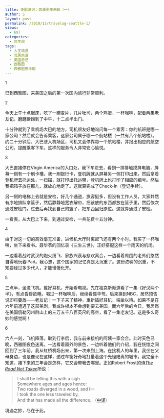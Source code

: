 ```yaml
---
title: 美国游记：西雅图夜未眠（一）
author: S
layout: post
permalink: /2010/12/travelog-seattle-1/
views:
  - 697
categories:
  - 民生部
tags:
  - 人生境遇
  - 北美旅游
  - 美国游记
  - 西雅图
  - 西雅图夜未眠
---
```

1

已到西雅图，来美国之后的第一次国内旅行非常顺利。

2

今天上午十点起床，吃了一碗麦片，几片吐司，两个鸡蛋，一杯咖啡，配着两集老友记。磨磨蹭蹭到了中午，十二点半出门。

十分钟就到了乘机场大巴的地方。司机很友好地询问每一个乘客：你的航班是哪一家公司？然后就会告诉乘客，这家公司属于哪一个航站楼（一共有八个航站楼）。约二十分钟后，大巴驶入机场区，司机又会停靠每一个航站楼，并报出相应的航空公司，提醒乘客下车。这样的服务令人非常安心愉悦。

3

大巴直接停在Virgin America的入口处，我下车进去，看到一排排触摸屏电脑，屏幕一侧有一个刷卡槽。我一刷银行卡，登机牌就从屏幕另一侧打印出来。然后拿着登机牌去托运处，一扫描，就打印出托运带，登机牌上也打印了相应的编号。然后我把箱子放在那儿，就放心地走了。这就算完成了Check-In（登记手续）。

另一侧的电梯上去就是安检，好几个通道，旅客挺多，但没有工作人员，大家井然有序地排队拿篮子，然后静静地宽衣解带，把该放的东西都放在篮子里，然后依次通过安检门，过去后再找到自己的篮子，把东西回归原位。这就算通过了安检。

一看表，从大巴上下来，到通过安检，一共花费十五分钟。

4

由于对这一切的高效毫无准备，进候机大厅时离起飞还有两个小时。我买了一杯咖啡，坐下来看书。聂华苓的回忆录《三生三世》，正好搭配这样一个雨天的机场。

一边看着战时武汉的炮火纷飞、家族兴衰与悲欢离合，一边看着周围的老外们悠然自得地玩着iPad。我心想，这个国家的记忆真是太沉重了。这份浓稠的沉重，不知要经过多少代人，才能慢慢化开。

5

三点半，坐进飞机。戴好耳机，开始看电视。先在福克斯频道看了一集《好汉两个半》，有点昏昏欲睡。喝过一杯咖啡后，继续看聂华苓。后来换到NBC，居然预告说即将要放——老友记！一下子来了精神，重新插好耳机，端坐以待。如果不是在六年前遭遇了这部美剧，我或许根本不会想到要去美国。而六年后的今日，我居然在美国俄勒冈州群山上的三万五千八百英尺的高空，看了一集老友记。这是多么奇妙的感觉啊！

6

六点一刻，飞机降落。取到行李后，我与前来接机的阿姨一家会合。此时天色已晚，西雅图夜色迷离。一边看着窗外的景色，一边听着他们的介绍，我在恍惚之间回到了三年前。我从虹桥机场出来，第一次来到上海。在接机人的车里，我坐在父母身边，也是像现在这样，透过车窗好奇地打量着这个光怪陆离的城市。我完全不知道，接下来的三年会是怎样，它又会带我去哪里。正如Robert Frost的诗<a href="http://en.wikisource.org/wiki/The_Road_Not_Taken" target="_blank"><em>The Road Not Taken</em></a>所说：

> <div id="_mcePaste">
>   I shall be telling this with a sigh
> </div>
> 
> <div id="_mcePaste">
>   Somewhere ages and ages hence:
> </div>
> 
> <div id="_mcePaste">
>   Two roads diverged in a wood, and I—
> </div>
> 
> <div id="_mcePaste">
>   I took the one less traveled by,
> </div>
> 
> <div id="_mcePaste">
>   And that has made all the difference. （<a href="http://www.google.com/search?sourceid=chrome&ie=UTF-8&q=the+road+not+taken+%E4%B8%AD%E8%AF%91#hl=en&expIds=17259,20782,24283,24472,27147,27556,27642&sugexp=ldymls&xhr=t&q=the+road+not+taken+%E4%B8%AD%E6%96%87&cp=20&qe=dGhlIHJvYWQgbm90IHRha2VuIi2H&qesig=VvmYDjGrrpoj-6YwPz3ThQ&pkc=AFgZ2tlAkLTZhKtLvbn-U38VtFgyZn6OCQKjamypsNF_9FGvDsWHCz6uwtci4wvOU32yimnAph3D8dWAQ-wAj4hYRB1UfEDLAg&pf=p&sclient=psy&source=hp&aq=0&aqi=&aql=&oq=the+road+not+taken+%E4%B8%AD%E6%96%87&gs_rfai=&pbx=1&fp=dc670594a4bc452b" target="_blank">中译</a>）
> </div>

境遇之妙，尽在于此。